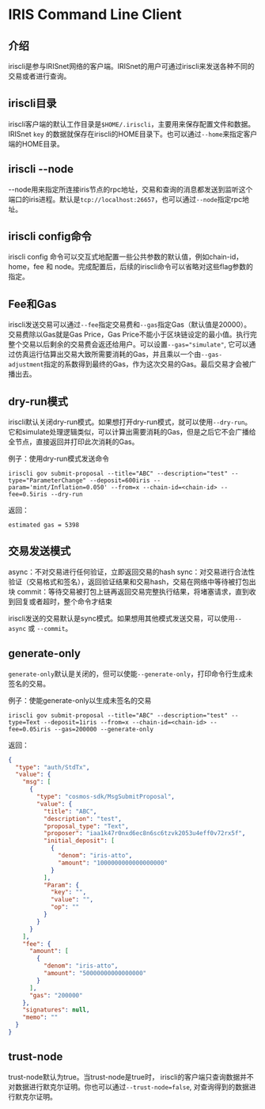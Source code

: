 # IRIS Command Line Client

## 介绍

iriscli是参与IRISnet网络的客户端。IRISnet的用户可通过iriscli来发送各种不同的交易或者进行查询。

## iriscli目录

iriscli客户端的默认工作目录是`$HOME/.iriscli`，主要用来保存配置文件和数据。 IRISnet `key` 的数据就保存在iriscli的HOME目录下。也可以通过`--home`来指定客户端的HOME目录。

## iriscli --node

--node用来指定所连接iris节点的rpc地址，交易和查询的消息都发送到监听这个端口的iris进程。默认是`tcp://localhost:26657`，也可以通过`--node`指定rpc地址。

## iriscli config命令

iriscli config 命令可以交互式地配置一些公共参数的默认值，例如chain-id，home，fee 和 node。完成配置后，后续的iriscli命令可以省略对这些flag参数的指定。

## Fee和Gas

iriscli发送交易可以通过`--fee`指定交易费和`--gas`指定Gas（默认值是20000）。交易费除以Gas就是Gas Price，Gas Price不能小于区块链设定的最小值。执行完整个交易以后剩余的交易费会返还给用户。可以设置`--gas="simulate"`, 它可以通过仿真运行估算出交易大致所需要消耗的Gas，并且乘以一个由`--gas-adjustment`指定的系数得到最终的Gas，作为这次交易的Gas。最后交易才会被广播出去。

## dry-run模式

iriscli默认关闭dry-run模式。如果想打开dry-run模式，就可以使用`--dry-run`。它和simulate处理逻辑类似，可以计算出需要消耗的Gas，但是之后它不会广播给全节点，直接返回并打印此次消耗的Gas。

例子：使用dry-run模式发送命令

```
iriscli gov submit-proposal --title="ABC" --description="test" --type="ParameterChange" --deposit=600iris --param='mint/Inflation=0.050' --from=x --chain-id=<chain-id> --fee=0.5iris --dry-run
```

返回：

```
estimated gas = 5398
```

## 交易发送模式

async：不对交易进行任何验证，立即返回交易的hash
sync：对交易进行合法性验证（交易格式和签名），返回验证结果和交易hash，交易在网络中等待被打包出块
commit：等待交易被打包上链再返回交易完整执行结果，将堵塞请求，直到收到回复或者超时，整个命令才结束

iriscli发送的交易默认是sync模式。如果想用其他模式发送交易，可以使用`--async` 或 `--commit`。

## generate-only

`generate-only`默认是关闭的，但可以使能`--generate-only`，打印命令行生成未签名的交易。

例子：使能generate-only以生成未签名的交易

```
iriscli gov submit-proposal --title="ABC" --description="test" --type=Text --deposit=1iris --from=x --chain-id=<chain-id> --fee=0.05iris --gas=200000 --generate-only
```

返回：

```json
{
  "type": "auth/StdTx",
  "value": {
    "msg": [
      {
        "type": "cosmos-sdk/MsgSubmitProposal",
        "value": {
          "title": "ABC",
          "description": "test",
          "proposal_type": "Text",
          "proposer": "iaa1k47r0nxd6ec8n6sc6tzvk2053u4eff0v72rx5f",
          "initial_deposit": [
            {
              "denom": "iris-atto",
              "amount": "1000000000000000000"
            }
          ],
          "Param": {
            "key": "",
            "value": "",
            "op": ""
          }
        }
      }
    ],
    "fee": {
      "amount": [
        {
          "denom": "iris-atto",
          "amount": "50000000000000000"
        }
      ],
      "gas": "200000"
    },
    "signatures": null,
    "memo": ""
  }
}

```

## trust-node

trust-node默认为true。当trust-node是true时， iriscli的客户端只查询数据并不对数据进行默克尔证明。你也可以通过`--trust-node=false`, 对查询得到的数据进行默克尔证明。
